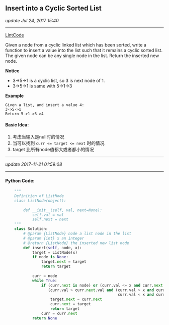 ## Insert into a Cyclic Sorted List
_update Jul 24, 2017 15:40_

---
[LintCode](http://www.lintcode.com/en/problem/insert-into-a-cyclic-sorted-list/)

Given a node from a cyclic linked list which has been sorted, write a function to insert a value into the list such that it remains a cyclic sorted list. The given node can be any single node in the list. Return the inserted new node.

**Notice**
*  3->5->1 is a cyclic list, so 3 is next node of 1.
*  3->5->1 is same with 5->1->3

**Example**

    Given a list, and insert a value 4:
    3->5->1
    Return 5->1->3->4
    
#### Basic Idea:
1.  考虑当输入是null时的情况
2.  当可以找到 `curr <= target <= next` 时的情况
3.  target 比所有node值都大或者都小的情况

---
_update 2017-11-21 01:59:08_


---

#### Python Code:
```python
    """
    Definition of ListNode
    class ListNode(object):
    
        def __init__(self, val, next=None):
            self.val = val
            self.next = next
    """
    class Solution:
        # @param {ListNode} node a list node in the list
        # @param {int} x an integer
        # @return {ListNode} the inserted new list node
        def insert(self, node, x):
            target = ListNode(x)
            if node is None:
                target.next = target
                return target
            
            curr = node
            while True:
                if (curr.next is node) or (curr.val <= x and curr.next.val >=x) or \
                   (curr.val > curr.next.val and (curr.val > x and curr.next.val > x or \
                                                  curr.val < x and curr.next.val < x)):
                    target.next = curr.next
                    curr.next = target
                    return target
                curr = curr.next
            return None
```